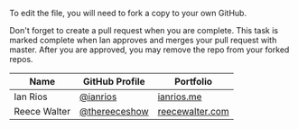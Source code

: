 To edit the file, you will need to fork a copy to your own GitHub.

Don't forget to create a pull request when you are complete. This task is marked complete when Ian approves and merges your pull request with master. After you are approved, you may remove the repo from your forked repos.

| Name | GitHub Profile | Portfolio |
| --- | --- | --- |
| Ian Rios | [@ianrios](https://github.com/ianrios) | [ianrios.me](https://ianrios.me/) |
| Reece Walter | [@thereeceshow](https://github.com/thereeceshow) | [reecewalter.com](https://reecewalter.com) |
